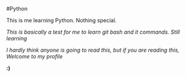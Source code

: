 #Python

This is me learning Python. Nothing special.

_This is basically a test for me to learn git bash and it commands. Still learning_

_I hardly think anyone is going to read this, but if you are reading this, Welcome to my profile_

**:)**